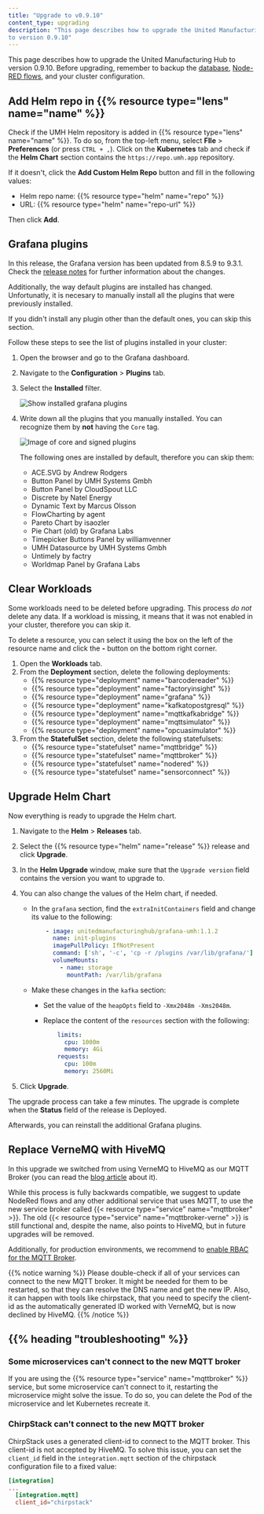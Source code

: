 ```yaml
---
title: "Upgrade to v0.9.10"
content_type: upgrading
description: "This page describes how to upgrade the United Manufacturing Hub
to version 0.9.10"
---
```


This page describes how to upgrade the United Manufacturing Hub to version
0.9.10. Before upgrading, remember to backup the
[database](/docs/production-guide/backup_recovery/backup-timescale/),
[Node-RED flows](/docs/production-guide/backup_recovery/import-export-node-red/),
and your cluster configuration.

## Add Helm repo in {{% resource type="lens" name="name" %}}

Check if the UMH Helm repository is added in {{% resource type="lens" name="name" %}}.
To do so, from the top-left menu, select **FIle** > **Preferences** (or press `CTRL + ,`).
Click on the **Kubernetes** tab and check if the **Helm Chart** section contains
the `https://repo.umh.app` repository.

If it doesn't, click the **Add Custom Helm Repo** button and fill in the following
values:

- Helm repo name: {{% resource type="helm" name="repo" %}}
- URL: {{% resource type="helm" name="repo-url" %}}

Then click **Add**.

<!-- Add here any steps needed before deleting the deployments and statefulsets -->

## Grafana plugins

In this release, the Grafana version has been updated from 8.5.9 to 9.3.1.
Check the [release notes](https://grafana.com/docs/grafana/latest/whatsnew/) for
further information about the changes.

Additionally, the way default plugins are installed has changed. Unfortunatly,
it is necesary to manually install all the plugins that were previously installed.

If you didn't install any plugin other than the default ones, you can skip this
section.

Follow these steps to see the list of plugins installed in your cluster:

1. Open the browser and go to the Grafana dashboard.
2. Navigate to the **Configuration** > **Plugins** tab.
3. Select the **Installed** filter.

   ![Show installed grafana plugins](/images/production-guide/upgrading/0.9.10/installed.png)

4. Write down all the plugins that you manually installed. You can recognize
   them by **not** having the `Core` tag.

   ![Image of core and signed plugins](/images/production-guide/upgrading/0.9.10/core_signed.png)

   The following ones are installed by default, therefore you can skip them:
    - ACE.SVG by Andrew Rodgers
    - Button Panel by UMH Systems Gmbh
    - Button Panel by CloudSpout LLC
    - Discrete by Natel Energy
    - Dynamic Text by Marcus Olsson
    - FlowCharting by agent
    - Pareto Chart by isaozler
    - Pie Chart (old) by Grafana Labs
    - Timepicker Buttons Panel by williamvenner
    - UMH Datasource by UMH Systems Gmbh
    - Untimely by factry
    - Worldmap Panel by Grafana Labs

## Clear Workloads

Some workloads need to be deleted before upgrading. This process _do not_ delete
any data. If a workload is missing, it means that it was not enabled in your
cluster, therefore you can skip it.

To delete a resource, you can select it using the box on the left of the
resource name and click the **-** button on the bottom right corner.

1. Open the **Workloads** tab.
2. From the **Deployment** section, delete the following deployments:
   - {{% resource type="deployment" name="barcodereader" %}}
   - {{% resource type="deployment" name="factoryinsight" %}}
   - {{% resource type="deployment" name="grafana" %}}
   - {{% resource type="deployment" name="kafkatopostgresql" %}}
   - {{% resource type="deployment" name="mqttkafkabridge" %}}
   - {{% resource type="deployment" name="mqttsimulator" %}}
   - {{% resource type="deployment" name="opcuasimulator" %}}
3. From the **StatefulSet** section, delete the following statefulsets:
   - {{% resource type="statefulset" name="mqttbridge" %}}
   - {{% resource type="statefulset" name="mqttbroker" %}}
   - {{% resource type="statefulset" name="nodered" %}}
   - {{% resource type="statefulset" name="sensorconnect" %}}

<!-- Add here any steps needed before upgrading the Helm Chart -->

## Upgrade Helm Chart

Now everything is ready to upgrade the Helm chart.

1. Navigate to the **Helm** > **Releases** tab.
2. Select the {{% resource type="helm" name="release" %}} release and click
   **Upgrade**.
3. In the **Helm Upgrade** window, make sure that the `Upgrade version` field
   contains the version you want to upgrade to.
4. You can also change the values of the Helm chart, if needed.
   <!-- Add here any changes needed to the values.yaml -->
   - In the `grafana` section, find the `extraInitContainers` field and change
     its value to the following:

     ```yaml
         - image: unitedmanufacturinghub/grafana-umh:1.1.2
           name: init-plugins
           imagePullPolicy: IfNotPresent
           command: ['sh', '-c', 'cp -r /plugins /var/lib/grafana/']
           volumeMounts:
             - name: storage
               mountPath: /var/lib/grafana
     ```

   - Make these changes in the `kafka` section:
     - Set the value of the `heapOpts` field to `-Xmx2048m -Xms2048m`.
     - Replace the content of the `resources` section with the following:

       ```yaml
           limits:
             cpu: 1000m
             memory: 4Gi
           requests:
             cpu: 100m
             memory: 2560Mi
       ```

5. Click **Upgrade**.

The upgrade process can take a few minutes. The upgrade is complete when the
**Status** field of the release is Deployed.

Afterwards, you can reinstall the additional Grafana plugins.

<!-- Add here any steps needed after upgrading the Helm Chart -->

## Replace VerneMQ with HiveMQ

In this upgrade we switched from using VerneMQ to HiveMQ as our MQTT Broker
(you can read the
[blog article](https://www.umh.app/post/comparing-mqtt-brokers-for-the-industrial-iot)
about it).

While this process is fully backwards compatible, we suggest to update NodeRed
flows and any other additional service that uses MQTT, to use the new service
broker called {{< resource type="service" name="mqttbroker" >}}. The old
{{< resource type="service" name="mqttbroker-verne" >}} is still functional and,
despite the name, also points to HiveMQ, but in future upgrades will be removed.

Additionally, for production environments, we recommend to
[enable RBAC for the MQTT Broker](/docs/production-guide/security/hivemq-rbac).

{{% notice warning %}}
Please double-check if all of your services can connect to the new MQTT broker.
It might be needed for them to be restarted, so that they can resolve the DNS
name and get the new IP. Also, it can happen with tools like chirpstack, that you
need to specify the client-id as the automatically generated ID worked with
VerneMQ, but is now declined by HiveMQ.
{{% /notice %}}

## {{% heading "troubleshooting" %}}

### Some microservices can't connect to the new MQTT broker

If you are using the {{% resource type="service" name="mqttbroker" %}} service,
but some microservice can't connect to it, restarting the microservice might
solve the issue. To do so, you can delete the Pod of the microservice and let
Kubernetes recreate it.

### ChirpStack can't connect to the new MQTT broker

ChirpStack uses a generated client-id to connect to the MQTT broker. This
client-id is not accepted by HiveMQ. To solve this issue, you can set the
`client_id` field in the `integration.mqtt` section of the chirpstack configuration
file to a fixed value:

```toml
[integration]
...
  [integration.mqtt]
  client_id="chirpstack"
```
